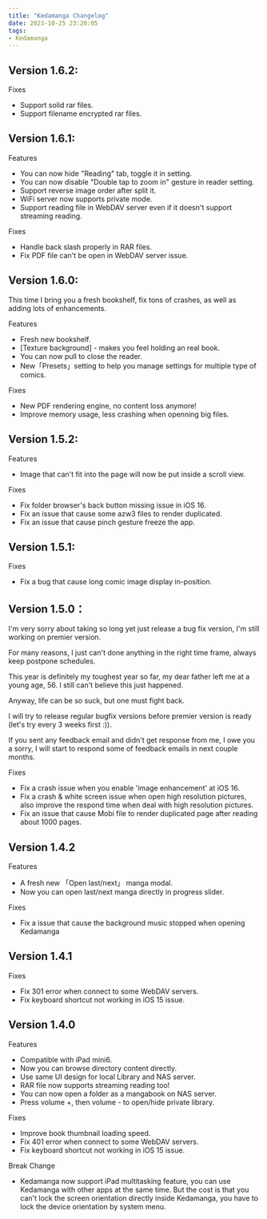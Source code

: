 ```yaml
---
title: "Kedamanga Changelog"
date: 2023-10-25 23:20:05
tags:
- Kedamanga
---
```


## Version 1.6.2:
Fixes
- Support solid rar files.
- Support filename encrypted rar files.

## Version 1.6.1:
Features
- You can now hide "Reading" tab, toggle it in setting.
- You can now disable "Double tap to zoom in" gesture in reader setting.
- Support reverse image order after split it.
- WiFi server now supports private mode.
- Support reading file in WebDAV server even if it doesn't support streaming reading.

Fixes
- Handle back slash properly in RAR files.
- Fix PDF file can't be open in WebDAV server issue.

## Version 1.6.0:
This time I bring you a fresh bookshelf, fix tons of crashes, as well as adding lots of enhancements.

Features
- Fresh new bookshelf.
- [Texture background] - makes you feel holding an real book.
- You can now pull to close the reader.
- New「Presets」setting to help you manage settings for multiple type of comics.

Fixes
- New PDF rendering engine, no content loss anymore!
- Improve memory usage, less crashing when openning big files.

## Version 1.5.2:
Features
- Image that can't fit into the page will now be put inside a scroll view.

Fixes
- Fix folder browser's back button missing issue in iOS 16.
- Fix an issue that cause some azw3 files to render duplicated.
- Fix an issue that cause pinch gesture freeze the app.

## Version 1.5.1:
Fixes
- Fix a bug that cause long comic image display in-position.

## Version 1.5.0：

I'm very sorry about taking so long yet just release a bug fix version, I'm still working on premier version.

For many reasons, I just can't done anything in the right time frame, always keep postpone schedules.

This year is definitely my toughest year so far, my dear father left me at a young age, 56. I still can't believe this just happened.

Anyway, life can be so suck, but one must fight back.

I will try to release regular bugfix versions before premier version is ready (let's try every 3 weeks first :)).

If you sent any feedback email and didn't get response from me, I owe you a sorry, I will start to respond some of feedback emails in next couple months.

Fixes
- Fix a crash issue when you enable 'image enhancement' at iOS 16.
- Fix a crash & white screen issue when open high resolution pictures, also improve the respond time when deal with high resolution pictures.
- Fix an issue that cause Mobi file to render duplicated page after reading about 1000 pages.


## Version 1.4.2
Features
- A fresh new 「Open last/next」 manga modal.
- Now you can open last/next manga directly in progress slider.

Fixes
- Fix a issue that cause the background music stopped when opening Kedamanga

## Version 1.4.1
Fixes
- Fix 301 error when connect to some WebDAV servers.
- Fix keyboard shortcut not working in iOS 15 issue.

## Version 1.4.0
Features
- Compatible with iPad mini6.
- Now you can browse directory content directly.
- Use same UI design for local Library and NAS server.
- RAR file now supports streaming reading too!
- You can now open a folder as a mangabook on NAS server.
- Press volume +, then volume - to open/hide private library.

Fixes
- Improve book thumbnail loading speed.
- Fix 401 error when connect to some WebDAV servers.
- Fix keyboard shortcut not working in iOS 15 issue.

Break Change
- Kedamanga now support iPad multitasking feature, you can use Kedamanga with other apps at the same time. But the cost is that you can't lock the screen orientation directly inside Kedamanga, you have to lock the device orientation by system menu.
